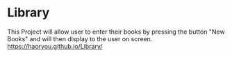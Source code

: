 # Library

This Project will allow user to enter their books by pressing the button "New Books" and will then display to the user on screen.
https://haoryou.github.io/Library/